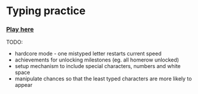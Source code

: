 # Typing practice

### [Play here](https://tismas.github.io/keyboard-practice/)

TODO:

- hardcore mode - one mistyped letter restarts current speed
- achievements for unlocking milestones (eg. all homerow unlocked)
- setup mechanism to include special characters, numbers and white space
- manipulate chances so that the least typed characters are more likely to appear
